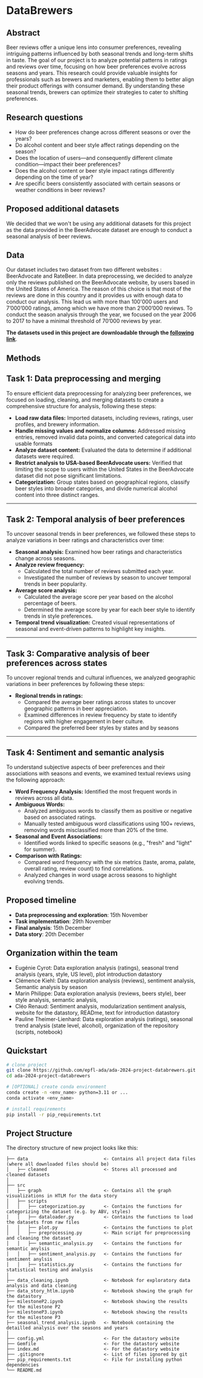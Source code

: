 # DataBrewers

## Abstract
Beer reviews offer a unique lens into consumer preferences, revealing intriguing patterns influenced by both seasonal trends and long-term shifts in taste. The goal of our project is to analyze potential patterns in ratings and reviews over time, focusing on how beer preferences evolve across seasons and years. This research could provide valuable insights for professionals such as brewers and marketers, enabling them to better align their product offerings with consumer demand. By understanding these seasonal trends, brewers can optimize their strategies to cater to shifting preferences.

## Research questions
- How do beer preferences change across different seasons or over the years?
- Do alcohol content and beer style affect ratings depending on the season?
- Does the location of users—and consequently different climate condition—impact their beer preferences?
- Does the alcohol content or beer style impact ratings differently depending on the time of year? 
- Are specific beers consistently associated with certain seasons or weather conditions in beer reviews?

## Proposed additional datasets
We decided that we won't be using any additional datasets for this project as the data provided in the BeerAdvocate dataset are enough to conduct a seasonal analysis of beer reviews.

## Data 
Our dataset includes two dataset from two different websites : BeerAdvocate and RateBeer. In data preprocessing, we decided to analyze only the reviews published on the BeerAdvocate website, by users based in the United States of America. The reason of this choice is that most of the reviews are done in this country and it provides us with enough data to conduct our analysis. This lead us with more than 100'000 users and 7’000’000 ratings, among which we have more than 2’000’000 reviews. To conduct the season analysis through the year, we focused on the year 2006 to 2017 to have a minimal threshold of 70’000 reviews by year. 

**The datasets used in this project are downloadable through the [following link](https://drive.google.com/drive/folders/1Wz6D2FM25ydFw_-41I9uTwG9uNsN4TCF?usp=share_link)**.

## Methods

## Task 1: Data preprocessing and merging
To ensure efficient data preprocessing for analyzing beer preferences, we focused on loading, cleaning, and merging datasets to create a comprehensive structure for analysis, following these steps:

- **Load raw data files:** Imported datasets, including reviews, ratings, user profiles, and brewery information.
- **Handle missing values and normalize columns:** Addressed missing entries, removed invalid data points, and converted categorical data into usable formats
- **Analyze dataset content:** Evaluated the data to determine if additional datasets were required.
- **Restrict analysis to USA-based BeerAdvocate users:** Verified that limiting the scope to users within the United States in the BeerAdvocate dataset did not pose significant limitations.
- **Categorization:** Group states based on geographical regions, classify beer styles into broader categories, and divide numerical alcohol content into three distinct ranges.
---

## Task 2: Temporal analysis of beer preferences
To uncover seasonal trends in beer preferences, we followed these steps to analyze variations in beer ratings and characteristics over time:

- **Seasonal analysis:** Examined how beer ratings and characteristics change across seasons.
- **Analyze review frequency:**
    - Calculated the total number of reviews submitted each year.
    - Investigated the number of reviews by season to uncover temporal trends in beer popularity.
- **Average score analysis:**
    - Calculated the average score per year based on the alcohol percentage of beers.
    - Determined the average score by year for each beer style to identify trends in style preferences.
- **Temporal trend visualization:** Created visual representations of seasonal and event-driven patterns to highlight key insights.

---

## Task 3: Comparative analysis of beer preferences across states
To uncover regional trends and cultural influences, we analyzed geographic variations in beer preferences by following these steps:

- **Regional trends in ratings:**
    - Compared the average beer ratings across states to uncover geographic patterns in beer appreciation.
    - Examined differences in review frequency by state to identify regions with higher engagement in beer culture.
    - Compared the preferred beer styles by states and by seasons 

---

## Task 4: Sentiment and semantic analysis
To understand subjective aspects of beer preferences and their associations with seasons and events, we examined textual reviews using the following approach:

- **Word Frequency Analysis:** Identified the most frequent words in reviews across all data.
- **Ambiguous Words:**
    - Analyzed ambiguous words to classify them as positive or negative based on associated ratings.
    - Manually tested ambiguous word classifications using 100+ reviews, removing words misclassified more than 20% of the time.
- **Seasonal and Event Associations:**
    - Identified words linked to specific seasons (e.g., "fresh" and "light" for summer).
- **Comparison with Ratings:**
    - Compared word frequency with the six metrics (taste, aroma, palate, overall rating, review count) to find correlations.
    - Analyzed changes in word usage across seasons to highlight evolving trends.


## Proposed timeline

- **Data preprocessing and exploration**: 15th November
- **Task implementation**: 29th November
- **Final analysis**: 15th December
- **Data story**: 20th December

## Organization within the team
- Eugénie Cyrot: Data exploration analysis (ratings), seasonal trend analysis (years, style, US level), plot introduction datastory
- Clémence Kiehl: Data exploration analysis (reviews), sentiment analysis, Semantic analysis by season
- Marin Philippe: Data exploration analysis (reviews, beers style), beer style analysis, semantic analysis,
- Cléo Renaud: Sentiment analysis, modularization sentiment analysis, website for the datastory, READme, text for introduction datastory
- Pauline Theimer-Lienhard: Data exploration analysis (ratings), seasonal trend analysis (state level, alcohol), organization of the repository (scripts, notebook)

## Quickstart

```bash
# clone project
git clone https://github.com/epfl-ada/ada-2024-project-databrewers.git
cd ada-2024-project-databrewers

# [OPTIONAL] create conda environment
conda create -n <env_name> python=3.11 or ...
conda activate <env_name>

# install requirements
pip install -r pip_requirements.txt
```

## Project Structure

The directory structure of new project looks like this:

```
├── data                            <- Contains all project data files (where all downloaded files should be)
│   ├── cleaned                     <- Stores all processed and cleaned datasets
│
├── src                         
│   ├── graph                       <- Contains all the graph visualizations in HTLM for the data story
│   ├── scripts     
│   │   ├── categorization.py       <- Contains the functions for categorizing the dataset (e.g. by ABV, styles)
│   │   ├── dataloader.py           <- Contains the functions to load the datasets from raw files
│   │   ├── plot.py                 <- Contains the functions to plot
│   │   ├── preprocessing.py        <- Main script for preprocessing and cleaning the dataset
│   │   ├── semantic_analysis.py    <- Contains the functions for semantic anylsis
│   │   ├── sentiment_analysis.py   <- Contains the functions for sentiment anylsis
│   │   ├── statistics.py           <- Contains the functions for statistical testing and analysis
│
├── data_cleaning.ipynb             <- Notebook for exploratory data analysis and data cleaning
├── data_story_htlm.ipynb           <- Notebook showing the graph for the datastory
├── milestoneP2.ipynb               <- Notebook showing the results for the milestone P2
├── milestoneP3.ipynb               <- Notebook showing the results for the milestone P3
├── seasonal_trend_analysis.ipynb   <- Notebook containing the detailled analysis over the seasons and years
│
├── config.yml                      <- For the datastory website
├── Gemfile                         <- For the datastory website
├── index.md                        <- For the datastory website
├── .gitignore                      <- List of files ignored by git
├── pip_requirements.txt            <- File for installing python dependencies
└── README.md
```

